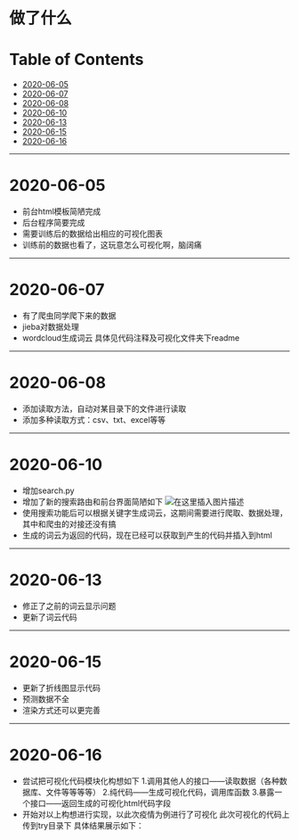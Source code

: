 # 做了什么

Table of Contents
===================

 - [2020-06-05](#2020-06-05)
 - [2020-06-07](#2020-06-07)
 - [2020-06-08](#2020-06-08)
 - [2020-06-10](#2020-06-10) 
 - [2020-06-13](#2020-06-13) 
 - [2020-06-15](#2020-06-15) 
 - [2020-06-16](#2020-06-16) 

*************
2020-06-05
===================
- 前台html模板简陋完成
- 后台程序简要完成
- 需要训练后的数据给出相应的可视化图表
- 训练前的数据也看了，这玩意怎么可视化啊，脑阔痛

*************
2020-06-07
===================
- 有了爬虫同学爬下来的数据
- jieba对数据处理
- wordcloud生成词云
具体见代码注释及可视化文件夹下readme

*************
2020-06-08
===================
- 添加读取方法，自动对某目录下的文件进行读取
- 添加多种读取方式：csv、txt、excel等等

*************
2020-06-10
===================
- 增加search.py
- 增加了新的搜索路由和前台界面简陋如下
![在这里插入图片描述](https://img-blog.csdnimg.cn/20200610220628148.png?x-oss-process=image/watermark,type_ZmFuZ3poZW5naGVpdGk,shadow_10,text_aHR0cHM6Ly9ibG9nLmNzZG4ubmV0L3NkeWlucnVpY2hhbw==,size_16,color_FFFFFF,t_70)
- 使用搜索功能后可以根据关键字生成词云，这期间需要进行爬取、数据处理，其中和爬虫的对接还没有搞
- 生成的词云为返回的代码，现在已经可以获取到产生的代码并插入到html

*************
2020-06-13
===================
- 修正了之前的词云显示问题
- 更新了词云代码

*************
2020-06-15
===================
- 更新了折线图显示代码
- 预测数据不全
- 渲染方式还可以更完善

*************
2020-06-16
===================
- 尝试把可视化代码模块化构想如下
1.调用其他人的接口——读取数据（各种数据库、文件等等等等）
2.纯代码——生成可视化代码，调用库函数
3.暴露一个接口——返回生成的可视化html代码字段
- 开始对以上构想进行实现，以此次疫情为例进行了可视化
此次可视化的代码上传到try目录下
具体结果展示如下：

